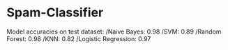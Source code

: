 # Spam-Classifier
Model accuracies on test dataset:
/Naive Bayes: 0.98
/SVM: 0.89
/Random Forest: 0.98
/KNN: 0.82
/Logistic Regression: 0.97
